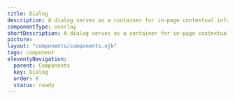 ```yaml
---
title: Dialog
description: A dialog serves as a container for in-page contextual information or actions, allowing users to confirm or cancel tasks without navigating away from the current page.
componentType: overlay
shortDescription: A dialog serves as a container for in-page contextual information or actions.
picture: 
layout: "components/components.njk"
tags: component
eleventyNavigation:
  parent: Components
  key: Dialog
  order: 6
  status: ready
---
```



